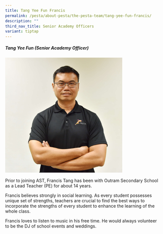```yaml
---
title: Tang Yee Fun Francis
permalink: /pesta/about-pesta/the-pesta-team/tang-yee-fun-francis/
description: ""
third_nav_title: Senior Academy Officers
variant: tiptap
---
```

<h5>Tang Yee Fun (Senior Academy Officer)</h5><div class="isomer-image-wrapper"><img style="width: 75%;" height="auto" width="100%" alt="" src="/images/Francis_3.JPG"></div><p>Prior to joining AST, Francis Tang has been with Outram Secondary School as a Lead Teacher (PE) for about 14 years.</p><p>Francis believes strongly in social learning. As every student possesses unique set of strengths, teachers are crucial to find the best ways to incorporate the strengths of every student to enhance the learning of the whole class.</p><p>Francis loves to listen to music in his free time. He would always volunteer to be the DJ of school events and weddings.</p>